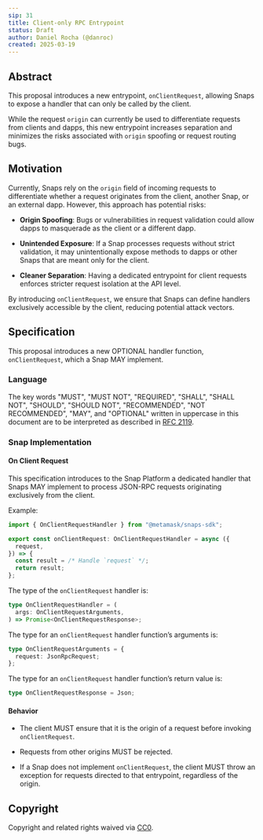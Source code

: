 ```yaml
---
sip: 31
title: Client-only RPC Entrypoint
status: Draft
author: Daniel Rocha (@danroc)
created: 2025-03-19
---
```


## Abstract

This proposal introduces a new entrypoint, `onClientRequest`, allowing Snaps to
expose a handler that can only be called by the client.

While the request `origin` can currently be used to differentiate requests from
clients and dapps, this new entrypoint increases separation and minimizes
the risks associated with `origin` spoofing or request routing bugs.

## Motivation

Currently, Snaps rely on the `origin` field of incoming requests to
differentiate whether a request originates from the client, another
Snap, or an external dapp. However, this approach has potential risks:

- **Origin Spoofing**: Bugs or vulnerabilities in request validation could
  allow dapps to masquerade as the client or a different dapp.

- **Unintended Exposure**: If a Snap processes requests without strict
  validation, it may unintentionally expose methods to dapps or other Snaps
  that are meant only for the client.

- **Cleaner Separation**: Having a dedicated entrypoint for client requests
  enforces stricter request isolation at the API level.

By introducing `onClientRequest`, we ensure that Snaps can define handlers
exclusively accessible by the client, reducing potential attack vectors.

## Specification

This proposal introduces a new OPTIONAL handler function, `onClientRequest`,
which a Snap MAY implement.

### Language

The key words "MUST", "MUST NOT", "REQUIRED", "SHALL", "SHALL NOT", "SHOULD",
"SHOULD NOT", "RECOMMENDED", "NOT RECOMMENDED", "MAY", and "OPTIONAL" written
in uppercase in this document are to be interpreted as described in [RFC
2119](https://www.ietf.org/rfc/rfc2119.txt).

### Snap Implementation

#### On Client Request

This specification introduces to the Snap Platform a dedicated handler that
Snaps MAY implement to process JSON-RPC requests originating exclusively from
the client.

Example:

```typescript
import { OnClientRequestHandler } from "@metamask/snaps-sdk";

export const onClientRequest: OnClientRequestHandler = async ({
  request,
}) => {
  const result = /* Handle `request` */;
  return result;
};
```

The type of the `onClientRequest` handler is:

```typescript
type OnClientRequestHandler = (
  args: OnClientRequestArguments,
) => Promise<OnClientRequestResponse>;
```

The type for an `onClientRequest` handler function’s arguments is:

```typescript
type OnClientRequestArguments = {
  request: JsonRpcRequest;
};
```

The type for an `onClientRequest` handler function’s return value is:

```typescript
type OnClientRequestResponse = Json;
```

#### Behavior

- The client MUST ensure that it is the origin of a request before invoking
  `onClientRequest`.

- Requests from other origins MUST be rejected.

- If a Snap does not implement `onClientRequest`, the client MUST throw an
  exception for requests directed to that entrypoint, regardless of the origin.

## Copyright

Copyright and related rights waived via [CC0](../LICENSE).
